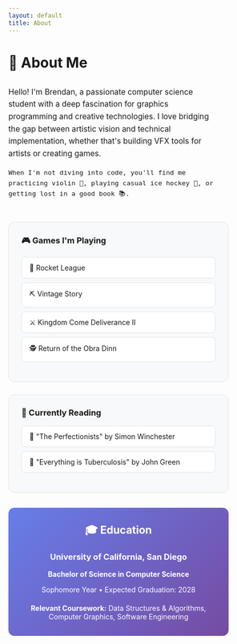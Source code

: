 ```yaml
---
layout: default
title: About
---
```


<style>
/* Dark mode styles */
@media (prefers-color-scheme: dark) {
  body {
    background-color: #0d1117 !important;
    color: #c9d1d9 !important;
  }
  
  h1, h2, h3, h4, h5, h6 {
    color: #f0f6fc !important;
  }
  
  a {
    color: #58a6ff !important;
  }
  
  a:hover {
    color: #79c0ff !important;
  }
  
  hr {
    border-color: #30363d !important;
  }
  
  blockquote {
    border-left-color: #30363d !important;
    color: #8b949e !important;
  }
}

/* Global link styling - no underlines */
a {
  text-decoration: none !important;
}

a:hover {
  text-decoration: none !important;
}

/* Global margin styling - 25% on each side */
body {
  max-width: 50%;
  margin: 0 auto;
  padding: 0 20px;
  box-sizing: border-box;
}

/* About page specific styling */
.intro-section {
  display: grid;
  grid-template-columns: 1fr 0px;
  gap: 30px;
  margin: 30px 0;
  align-items: start;
}

.intro-text {
  font-size: 1.1em;
  line-height: 1.6;
}

.interest-grid {
  display: grid;
  grid-template-columns: repeat(auto-fit, minmax(300px, 1fr));
  gap: 25px;
  margin: 30px 0;
}

.interest-card {
  background: var(--card-bg, #f8f9fa);
  border: 1px solid var(--border-color, #e1e4e8);
  border-radius: 12px;
  padding: 25px;
  transition: transform 0.2s;
}

.interest-card:hover {
  transform: translateY(-3px);
}

.interest-card h3 {
  margin-top: 0;
  display: flex;
  align-items: center;
  gap: 10px;
}

.interest-list {
  list-style: none;
  padding: 0;
}

.interest-list li {
  background: var(--item-bg, #ffffff);
  border: 1px solid var(--border-color, #e1e4e8);
  border-radius: 8px;
  padding: 12px 15px;
  margin: 8px 0;
  transition: background-color 0.2s;
}

.interest-list li:hover {
  background: var(--item-hover, #f0f0f0);
}

.education-section {
  background: linear-gradient(135deg, #667eea 0%, #764ba2 100%);
  color: white;
  padding: 30px;
  border-radius: 12px;
  text-align: center;
  margin: 30px 0;
}

.education-section h2 {
  color: white !important;
  margin-top: 0;
}

.skill-tags {
  display: flex;
  flex-wrap: wrap;
  gap: 8px;
  margin: 15px 0;
}

.skill-tag {
  background: #0366d6;
  color: white;
  padding: 6px 12px;
  border-radius: 15px;
  font-size: 0.85em;
  font-weight: 500;
}

.fun-fact {
  background: var(--card-bg, #f8f9fa);
  border-left: 4px solid #0366d6;
  padding: 15px 20px;
  margin: 20px 0;
  border-radius: 0 8px 8px 0;
  font-style: italic;
}

/* Dark mode overrides */
@media (prefers-color-scheme: dark) {
  .interest-card, .profile-stats {
    --border-color: #30363d;
    --card-bg: #161b22;
    border-color: #30363d;
    background: #161b22;
  }
  
  .interest-list li {
    --border-color: #30363d;
    --item-bg: #0d1117;
    --item-hover: #21262d;
    border-color: #30363d;
    background: #0d1117;
  }
  
  .interest-list li:hover {
    background: #21262d;
  }
  
  .skill-tag {
    background: #1f6feb;
  }
  
  .fun-fact {
    --card-bg: #161b22;
    background: #161b22;
    border-left-color: #58a6ff;
  }
}

/* Mobile responsiveness */
@media (max-width: 768px) {
  body {
    max-width: 90%;
    padding: 0 10px;
  }
  
  .intro-section {
    grid-template-columns: 1fr;
    gap: 20px;
  }
  
  .interest-grid {
    grid-template-columns: 1fr;
  }
}
</style>

# 👋 About Me

<div class="intro-section">
  <div class="intro-text">
    Hello! I'm Brendan, a passionate computer science student with a deep fascination for graphics programming and creative technologies. I love bridging the gap between artistic vision and technical implementation, whether that's building VFX tools for artists or creating games.

    When I'm not diving into code, you'll find me practicing violin 🎻, playing casual ice hockey 🏒, or getting lost in a good book 📚.
  </div>
</div>

<div class="interest-grid">
  <div class="interest-card">
    <h3>🎮 Games I'm Playing</h3>
    <ul class="interest-list">
      <li>🚗 Rocket League</li>
      <li>⛏️ Vintage Story</li>
      <li>⚔️ Kingdom Come Deliverance II</li>
      <li>🕵️ Return of the Obra Dinn</li>
    </ul>
  </div>

  <div class="interest-card">
    <h3>📖 Currently Reading</h3>
    <ul class="interest-list">
      <li>🔧 "The Perfectionists" by Simon Winchester</li>
      <li>🦠 "Everything is Tuberculosis" by John Green</li>
    </ul>
  </div>
</div>

<div class="education-section">
  <h2>🎓 Education</h2>
  <h3>University of California, San Diego</h3>
  <p><strong>Bachelor of Science in Computer Science</strong></p>
  <p>Sophomore Year • Expected Graduation: 2028</p>
  
  <div style="margin-top: 20px;">
    <strong>Relevant Coursework:</strong> Data Structures & Algorithms, Computer Graphics, Software Engineering
  </div>
</div>